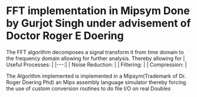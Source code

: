 # FFT implementation in Mipsym Done by Gurjot Singh under advisement of Doctor Roger E Doering
The FFT algorithm decomposes a signal transform it from time domain to the frequency domain allowing for further analysis. Thereby allowing for 
| Useful Processes: | 
|---:|
| Noise Reduction:  | 
| Filtering:        | 
| Compression:      | 

The Algorithm implemented is implemented in a Mipsym(Trademark of Dr. Roger Doering Phd) an Mips assembly language simulator thereby forcing the use of custom conversion routines to do file I/O on real Doubles
